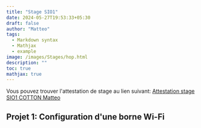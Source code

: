 ```yaml
---
title: "Stage SIO1"
date: 2024-05-27T19:53:33+05:30
draft: false
author: "Matteo"
tags:
  - Markdown syntax
  - Mathjax
  - example
image: /images/Stages/hop.html
description: ""
toc: true
mathjax: true
---
```


Vous pouvez trouver l'attestation de stage au lien suivant: [Attestation stage SIO1 COTTON Matteo](/docs/Stage1.docx)
## Projet 1: Configuration d'une borne Wi-Fi


